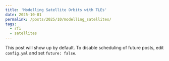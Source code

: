 ```yaml
---
title: 'Modelling Satellite Orbits with TLEs'
date: 2025-10-01
permalink: /posts/2025/10/modelling_satellites/
tags:
  - rfi
  - satellites
---
```


This post will show up by default. To disable scheduling of future posts, edit `config.yml` and set `future: false`. 
